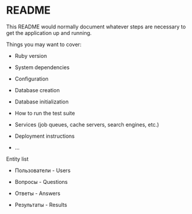 # README

This README would normally document whatever steps are necessary to get the
application up and running.

Things you may want to cover:

* Ruby version

* System dependencies

* Configuration

* Database creation

* Database initialization

* How to run the test suite

* Services (job queues, cache servers, search engines, etc.)

* Deployment instructions

* ...

Entity list

* Пользователи - Users

* Вопросы - Questions

* Ответы - Answers

* Результаты - Results
